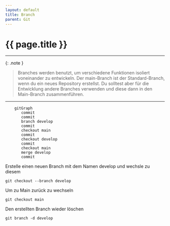 ```yaml
---
layout: default
title: Branch
parent: Git
---
```


# {{ page.title }}

______________________________________________________________________

{: .note }

> Branches werden benutzt, um verschiedene Funktionen isoliert voneinander zu entwickeln.
> Der main-Branch ist der Standard-Branch, wenn du ein neues Repository erstellst.
> Du solltest aber für die Entwicklung andere Branches verwenden und diese dann in den
> Main-Branch zusammenführen.

______________________________________________________________________

```mermaid
    gitGraph
       commit
       commit
       branch develop
       commit
       checkout main
       commit
       checkout develop
       commit
       checkout main
       merge develop
       commit
```

Erstelle einen neuen Branch mit dem Namen develop und wechsle zu diesem

`git checkout --branch develop`

Um zu Main zurück zu wechseln

`git checkout main`

Den erstellten Branch wieder löschen

`git branch -d develop`
